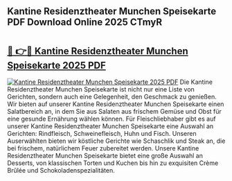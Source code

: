 ## Kantine Residenztheater Munchen Speisekarte PDF Download Online 2025 CTmyR

# <h2><a href="http://gcan28o.nevu.top/?p=Kantine+Residenztheater+Munchen+Speisekarte">🔗 👉🔴 Kantine Residenztheater Munchen Speisekarte 2025 PDF</a></h2>

[![Kantine Residenztheater Munchen Speisekarte 2025 PDF](https://i.imgur.com/dBaPXMq.png)](http://gcan28o.nevu.top/?p=Kantine+Residenztheater+Munchen+Speisekarte)
Die Kantine Residenztheater Munchen Speisekarte ist nicht nur eine Liste von Gerichten, sondern auch eine Gelegenheit, den Geschmack zu genießen. Wir bieten auf unserer Kantine Residenztheater Munchen Speisekarte einen Salatbereich an, in dem Sie aus Salaten aus frischem Gemüse und Obst für eine gesunde Ernährung wählen können. Für Fleischliebhaber gibt es auf unserer Kantine Residenztheater Munchen Speisekarte eine Auswahl an Gerichten: Rindfleisch, Schweinefleisch, Huhn und Fisch. Unseren Auserwählten bieten wir köstliche Gerichte wie Schaschlik und Steak an, die bei frischem, natürlichem Feuer zubereitet werden. Unsere Kantine Residenztheater Munchen Speisekarte bietet eine große Auswahl an Desserts, von klassischen Torten und Kuchen bis hin zu exquisiten Crème Brûlée und Schokoladenspezialitäten.
